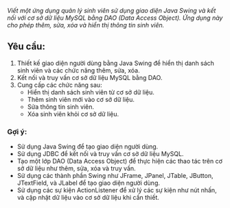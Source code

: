 *Viết một ứng dụng quản lý sinh viên sử dụng giao diện Java Swing và kết nối với cơ sở dữ liệu MySQL bằng DAO (Data Access Object). Ứng dụng này cho phép thêm, sửa, xóa và hiển thị thông tin sinh viên.*

## Yêu cầu:

1. Thiết kế giao diện người dùng bằng Java Swing để hiển thị danh sách sinh viên và các chức năng thêm, sửa, xóa.
2. Kết nối và truy vấn cơ sở dữ liệu MySQL bằng DAO.
3. Cung cấp các chức năng sau:
   - Hiển thị danh sách sinh viên từ cơ sở dữ liệu.
   - Thêm sinh viên mới vào cơ sở dữ liệu.
   - Sửa thông tin sinh viên.
   - Xóa sinh viên khỏi cơ sở dữ liệu.

### Gợi ý:

- Sử dụng Java Swing để tạo giao diện người dùng.
- Sử dụng JDBC để kết nối và truy vấn cơ sở dữ liệu MySQL.
- Tạo một lớp DAO (Data Access Object) để thực hiện các thao tác trên cơ sở dữ liệu như thêm, sửa, xóa và truy vấn.
- Sử dụng các thành phần Swing như JFrame, JPanel, JTable, JButton, JTextField, và JLabel để tạo giao diện người dùng.
- Sử dụng các sự kiện ActionListener để xử lý các sự kiện như nút nhấn, và cập nhật dữ liệu vào cơ sở dữ liệu khi cần thiết.
